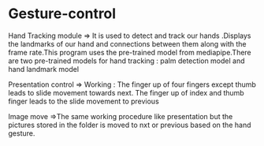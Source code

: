 # Gesture-control
Hand Tracking module => It is used to detect and track our hands .Displays the landmarks of our hand and connections between them along with the frame rate.This program uses the pre-trained model from mediapipe.There are two pre-trained models for hand tracking : palm detection model and hand landmark model

Presentation control => Working :
    The finger up of four fingers except thumb leads to slide movement towards next.
    The finger up of index and thumb finger leads to the slide movement to previous
    
    
Image move 
    =>The same working procedure like presentation but the pictures stored in the folder is moved to nxt or previous based on the hand gesture.
